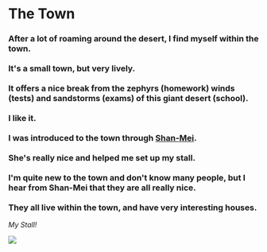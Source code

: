 <head>
  <title>The Town</title>
</head>
<body>
  <h1>The Town</h1>
  <h3>After a lot of roaming around the desert, I find myself within the town. <br><br> It's a small town, but very lively. <br><br> It offers a nice break from the zephyrs (homework) winds (tests) and sandstorms (exams) of this giant desert (school).<br><br> I like it. <br><br> I was introduced to the town through <a href="https://harzavad.github.io/the-merchant/">Shan-Mei</a>. <br><br>She's really nice and helped me set up my stall. <br><br> I'm quite new to the town and don't know many people, but I hear from Shan-Mei that they are all really nice. <br><br> They all live within the town, and have very interesting houses.</h3>
  <p><em>My Stall!</em><p>
  <img src="/the-merchant/assets/images/Screenshot 2023-05-14 163031.png">
</body>
